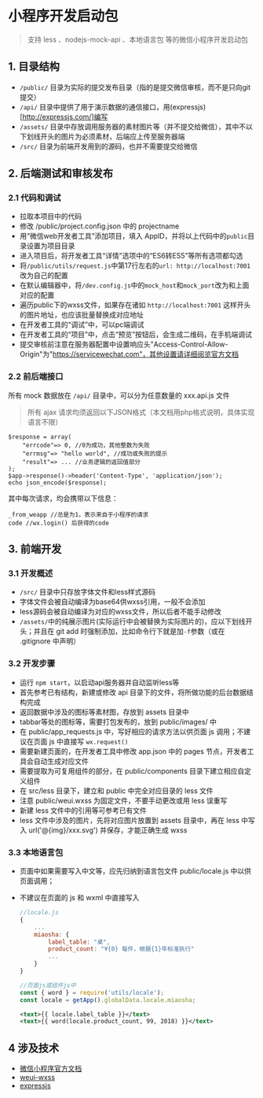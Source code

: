 # 小程序开发启动包

> 支持 less 、nodejs-mock-api 、本地语言包 等的微信小程序开发启动包

## 1. 目录结构

- `/public/` 目录为实际的提交发布目录（指的是提交微信审核，而不是只向git提交）
- `/api/` 目录中提供了用于演示数据的通信接口，用(expressjs)[http://expressjs.com/]编写
- `/assets/` 目录中存放调用服务器的素材图片等（并不提交给微信），其中不以下划线开头的图片为必须素材，后端应上传至服务器端
- `/src/` 目录为前端开发用到的源码，也并不需要提交给微信

## 2. 后端测试和审核发布

### 2.1 代码和调试

- 拉取本项目中的代码
- 修改 /public/project.config.json 中的 projectname
- 用“微信web开发者工具”添加项目，填入 AppID，并将以上代码中的`public`目录设置为项目目录
- 进入项目后，将开发者工具“详情”选项中的“ES6转ES5”等所有选项都勾选
- 将`/public/utils/request.js`中第17行左右的`url: http://localhost:7001`改为自己的配置
- 在默认编辑器中，将`/dev.config.js`中的`mock_host`和`mock_port`改为和上面对应的配置
- 遍历public下的wxss文件，如果存在诸如 `http://localhost:7001` 这样开头的图片地址，也应该批量替换成对应地址
- 在开发者工具的“调试”中，可以pc端调试
- 在开发者工具的“项目”中，点击“预览”按钮后，会生成二维码，在手机端调试
- 提交审核前注意在服务器配置中设置响应头"Access-Control-Allow-Origin"为"https://servicewechat.com"，其他设置请详细阅览官方文档

### 2.2 前后端接口

所有 mock 数据放在 `/api/` 目录中，可以分为任意数量的 xxx.api.js 文件

> 所有 ajax 请求均须返回以下JSON格式（本文档用php格式说明，具体实现语言不限）

    $response = array(
        "errcode"=> 0, //0为成功，其他整数为失败
        "errmsg"=> "hello world", //成功或失败的提示
        "result"=> ... //业务逻辑的返回值部分
    );
    $app->response()->header('Content-Type', 'application/json');
    echo json_encode($response);

其中每次请求，均会携带以下信息：

```
_from_weapp //总是为1，表示来自于小程序的请求
code //wx.login() 后获得的code
```

## 3. 前端开发

### 3.1 开发概述

- `/src/` 目录中只存放字体文件和less样式源码
- 字体文件会被自动编译为base64供wxss引用，一般不会添加
- less源码会被自动编译为对应的wxss文件，所以后者不能手动修改
- `/assets/`中的纯展示图片(实际运行中会被替换为实际图片的)，应以下划线开头；并且在 git add 时强制添加，比如命令行下就是加`-f`参数（或在 .gitignore 中声明）

### 3.2 开发步骤

- 运行 `npm start`，以启动api服务器并自动监听less等
- 首先参考已有结构，新建或修改 api 目录下的文件，将所做功能的后台数据结构完成
- 返回数据中涉及的图标等素材图，存放到 assets 目录中
- tabbar等处的图标等，需要打包发布的，放到 public/images/ 中
- 在 public/app_requests.js 中，写好相应的请求方法以供页面 js 调用；不建议在页面 js 中直接写 `wx.request()`
- 需要新建页面的，在开发者工具中修改 app.json 中的 pages 节点，开发者工具会自动生成对应文件
- 需要提取为可复用组件的部分，在 public/components 目录下建立相应自定义组件
- 在 src/less 目录下，建立和 public 中完全对应目录的 less 文件
- 注意 public/weui.wxss 为固定文件，不要手动更改或用 less 误重写
- 新建 less 文件中的引用等可参考已有文件
- less 文件中涉及的图片，先将对应图片放置到 assets 目录中，再在 less 中写入 url('@{img}/xxx.svg') 并保存，才能正确生成 wxss

### 3.3 本地语言包

- 页面中如果需要写入中文等，应先归纳到语言包文件 public/locale.js 中以供页面调用； 
- 不建议在页面的 js 和 wxml 中直接写入

    ```javascript
    //locale.js
    {
        ...
        miaosha: {
            label_table: "桌",
            product_count: "¥{0} 每件，根据{1}年标准执行"
            ...
        }
    }
    ```

    ```javascript
    //页面js或组件js中
    const { word } = require('utils/locale');
    const locale = getApp().globalData.locale.miaosha;
    ```

    ```xml
    <text>{{ locale.label_table }}</text>
    <text>{{ word(locale.product_count, 99, 2018) }}</text>
    ``` 

## 4 涉及技术

- [微信小程序官方文档](https://mp.weixin.qq.com/debug/wxadoc/dev/)
- [weui-wxss](https://github.com/weui/weui-wxss/blob/master/README.md)
- [expressjs](http://expressjs.com/en/4x/api.html)